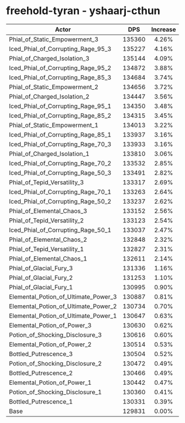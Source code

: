 # freehold-tyran - yshaarj-cthun
| Actor | DPS | Increase |
|---|:---:|:---:|
|Phial_of_Static_Empowerment_3|135360|4.26%|
|Iced_Phial_of_Corrupting_Rage_95_3|135227|4.16%|
|Phial_of_Charged_Isolation_3|135144|4.09%|
|Iced_Phial_of_Corrupting_Rage_95_2|134872|3.88%|
|Iced_Phial_of_Corrupting_Rage_85_3|134684|3.74%|
|Phial_of_Static_Empowerment_2|134656|3.72%|
|Phial_of_Charged_Isolation_2|134447|3.56%|
|Iced_Phial_of_Corrupting_Rage_95_1|134350|3.48%|
|Iced_Phial_of_Corrupting_Rage_85_2|134315|3.45%|
|Phial_of_Static_Empowerment_1|134013|3.22%|
|Iced_Phial_of_Corrupting_Rage_85_1|133937|3.16%|
|Iced_Phial_of_Corrupting_Rage_70_3|133933|3.16%|
|Phial_of_Charged_Isolation_1|133810|3.06%|
|Iced_Phial_of_Corrupting_Rage_70_2|133532|2.85%|
|Iced_Phial_of_Corrupting_Rage_50_3|133491|2.82%|
|Phial_of_Tepid_Versatility_3|133317|2.69%|
|Iced_Phial_of_Corrupting_Rage_70_1|133263|2.64%|
|Iced_Phial_of_Corrupting_Rage_50_2|133237|2.62%|
|Phial_of_Elemental_Chaos_3|133152|2.56%|
|Phial_of_Tepid_Versatility_2|133123|2.54%|
|Iced_Phial_of_Corrupting_Rage_50_1|133037|2.47%|
|Phial_of_Elemental_Chaos_2|132848|2.32%|
|Phial_of_Tepid_Versatility_1|132827|2.31%|
|Phial_of_Elemental_Chaos_1|132611|2.14%|
|Phial_of_Glacial_Fury_3|131336|1.16%|
|Phial_of_Glacial_Fury_2|131253|1.10%|
|Phial_of_Glacial_Fury_1|130995|0.90%|
|Elemental_Potion_of_Ultimate_Power_3|130887|0.81%|
|Elemental_Potion_of_Ultimate_Power_2|130734|0.70%|
|Elemental_Potion_of_Ultimate_Power_1|130647|0.63%|
|Elemental_Potion_of_Power_3|130630|0.62%|
|Potion_of_Shocking_Disclosure_3|130616|0.60%|
|Elemental_Potion_of_Power_2|130514|0.53%|
|Bottled_Putrescence_3|130504|0.52%|
|Potion_of_Shocking_Disclosure_2|130472|0.49%|
|Bottled_Putrescence_2|130466|0.49%|
|Elemental_Potion_of_Power_1|130442|0.47%|
|Potion_of_Shocking_Disclosure_1|130360|0.41%|
|Bottled_Putrescence_1|130331|0.39%|
|Base|129831|0.00%|
